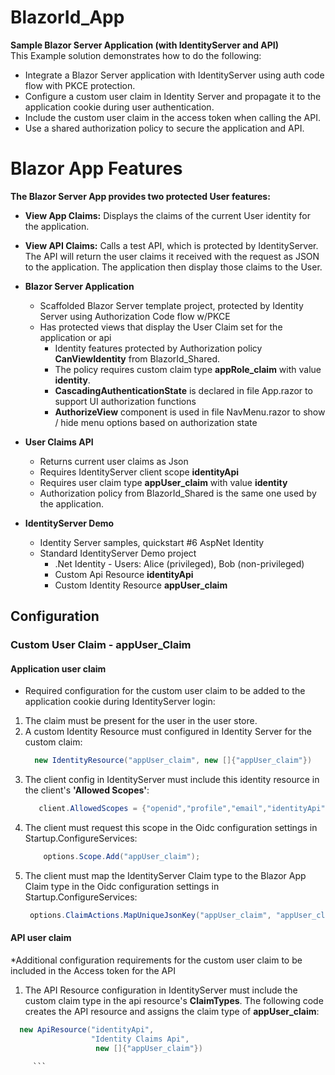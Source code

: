 # BlazorId_App
**Sample Blazor Server Application (with IdentityServer and API)<br/>**
This Example solution demonstrates how to do the following:
* Integrate a Blazor Server application with IdentityServer using auth code flow with PKCE protection.
* Configure a custom user claim in Identity Server and propagate it to the application cookie during user authentication.
* Include the custom user claim in the access token when calling the API.
* Use a shared authorization policy to secure the application and API.

# Blazor App Features
**The Blazor Server App provides two protected User features:**
* **View App Claims:** Displays the claims of the current User identity for the application.
* **View API Claims:** Calls a test API, which is protected by IdentityServer. The API will return the user claims it received with the request as JSON to the application. The application then display those claims to the User.

* **Blazor Server Application**
   * Scaffolded Blazor Server template project, protected by Identity Server using Authorization Code flow w/PKCE
   * Has protected views that display the User Claim set for the application or api
      * Identity features protected by Authorization policy **CanViewIdentity** from BlazorId_Shared. 
      * The policy requires custom claim type **appRole_claim** with value **identity**. 
      * **CascadingAuthenticationState** is declared in file App.razor to support UI authorization functions
      * **AuthorizeView** component is used in file NavMenu.razor to show / hide menu options based on authorization state
* **User Claims API** 
   * Returns current user claims as Json 
   * Requires IdentityServer client scope **identityApi**
   * Requires user claim type **appUser_claim** with value  **identity**
   * Authorization policy from BlazorId_Shared is the same one used by the application.
* **IdentityServer Demo** 
   * Identity Server samples, quickstart #6 AspNet Identity
   * Standard IdentityServer Demo project 
      * .Net Identity - Users: Alice (privileged), Bob (non-privileged)
      * Custom Api Resource **identityApi**
      * Custom Identity Resource **appUser_claim**
      
 ## Configuration
### Custom User Claim - appUser_Claim
#### Application user claim
   * Required configuration for the custom user claim to be added to the application cookie during IdentityServer login:
   1. The claim must be present for the user in the user store.
   2. A custom Identity Resource must configured in Identity Server for the custom claim:
         ```c#
           new IdentityResource("appUser_claim", new []{"appUser_claim"})
         ```
   3. The client config in IdentityServer must include this identity resource in the client's **'Allowed Scopes'**:
         ```c#
            client.AllowedScopes = {"openid","profile","email","identityApi","appUser_Claim"};
         ```
   4. The client must request this scope in the Oidc configuration settings in Startup.ConfigureServices:
         ```c#
             options.Scope.Add("appUser_claim"); 
         ```
   5. The client must map the IdentityServer Claim type to the Blazor App Claim type in the Oidc configuration settings in Startup.ConfigureServices:
      ```c#
       options.ClaimActions.MapUniqueJsonKey("appUser_claim", "appUser_claim");
      ```
 #### API user claim
 *Additional configuration requirements for the custom user claim to be included in the Access token for the API
   1.  The API Resource configuration in IdentityServer must include the custom claim type in the api resource's **ClaimTypes**. The following code creates the API resource and assigns the claim type of **appUser_claim**:
 ```c#
   new ApiResource("identityApi", 
                   "Identity Claims Api", 
                    new []{"appUser_claim"})
 ```

         ```

